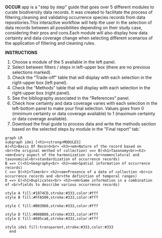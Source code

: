 **OCCUR** app is a "step by step" guide that goes over 5 different modules to curate biodiversity data records. It was created to facilitate the process of filtering,cleaning and validating occurrence species records from data repositories.This interactive workflow will help the user in the selection of data records between all possibilities depending on their study case, considering their pros and cons.Each module will also display how data certainty and data coverage change when selecting different scenarios of the application of filtering and cleaning rules.

**INSTRUCTIONS**
1. Choose a module of the 5 available in the left panel.
2. Select between filters / steps in left-upper box (there are no previous selections marked).
3. Check the "Trade-off" table that will display with each selection in the right-upper box (left panel).
4. Check the "Methods" table that will display with each selection in the right-upper box (right panel).
5. See the bibliography associated in the "References" panel.
6. Check how certainty and data coverage varies with each selection in the left-bottom panel to make your final selection. Values goes from 0 (minimum certainty or data coverage available) to 1 (maximum certainty or data coverage available).
7. Download the final guide to process data and write the methods section based on the selected steps by module in the "Final report" tab.'

```mermaid
graph LR
subgraph ide1 [<h1><strong>MODULES]
A(<h1>Basis Of Record<br> <h3><em>Nature of the record based on <br>the original method of collection) ==> B(<h1>Taxonomy<br><h2><em>Every aspect of the harmonization in <br>nomenclatural and taxonomical<br>standardization of occurrence records)
B ==> C(<h1>Geography<br> <h2><em>Spatial information of occurrence records)
C ==> D(<h1>Time<br> <h2><em>Presence of a date of collection <br>in occurrence records and <br>the definition of temporal ranges)
D ==> E(<h1>Duplicates<br> <h2><em>Same information in a combination of <br>fields to describe various occurrence records)   

style A fill:#1874CD,stroke:#333,color:#fff
style B fill:#FFA500,stroke:#333,color:#fff

style C fill:#B03060,stroke:#333,color:#fff

style D fill:#008B00,stroke:#333,color:#fff
style E fill:#605ca8,stroke:#333,color:#fff

style ide1 fill:transparent,stroke:#333,color:#333
  end
```
